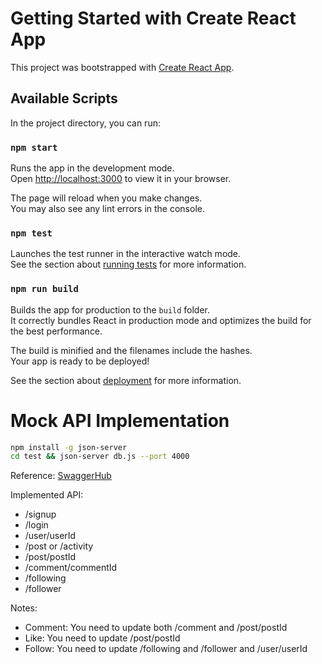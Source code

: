 # Getting Started with Create React App

This project was bootstrapped with [Create React App](https://github.com/facebook/create-react-app).

## Available Scripts

In the project directory, you can run:

### `npm start`

Runs the app in the development mode.\
Open [http://localhost:3000](http://localhost:3000) to view it in your browser.

The page will reload when you make changes.\
You may also see any lint errors in the console.

### `npm test`

Launches the test runner in the interactive watch mode.\
See the section about [running tests](https://facebook.github.io/create-react-app/docs/running-tests) for more information.

### `npm run build`

Builds the app for production to the `build` folder.\
It correctly bundles React in production mode and optimizes the build for the best performance.

The build is minified and the filenames include the hashes.\
Your app is ready to be deployed!

See the section about [deployment](https://facebook.github.io/create-react-app/docs/deployment) for more information.

# Mock API Implementation

```bash
npm install -g json-server
cd test && json-server db.js --port 4000
```

Reference: [SwaggerHub](https://app.swaggerhub.com/apis/swagger292/Toktik/1.0.0)

Implemented API:
+ /signup
+ /login
+ /user/userId
+ /post or /activity
+ /post/postId
+ /comment/commentId
+ /following
+ /follower

Notes:
+ Comment: You need to update both /comment and /post/postId
+ Like: You need to update /post/postId
+ Follow: You need to update /following and /follower and /user/userId
